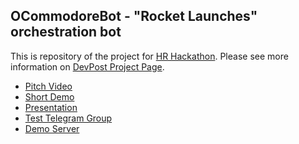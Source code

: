 ## OCommodoreBot - "Rocket Launches" orchestration bot

This is repository of the project for [HR Hackathon](https://hrhackathon-remote-work-hr.devpost.com/).
Please see more information on [DevPost Project Page](https://devpost.com/software/ocommodorebot).

* [Pitch Video](https://youtu.be/YCeFV_3Q5ic)
* [Short Demo](https://youtu.be/3dRYsL2c34g)
* [Presentation](https://docs.google.com/presentation/d/1Mz37pVODUO8sIuHwFQEgKMcxhrFdQ2Jq1Z-Xkyrq-94/edit?usp=sharing)
* [Test Telegram Group](https://t.me/OCommodoreBotGroup)
* [Demo Server](https://commodore.orienteer.org)
